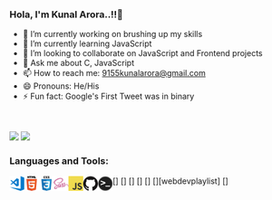 ###  Hola, I'm Kunal Arora..!!👋


- 🔭 I’m currently working on  brushing up my skills
- 🌱 I’m currently learning  JavaScript
- 👯 I’m looking to collaborate on  JavaScript and Frontend projects
- 💬 Ask me about C, JavaScript
- 📫 How to reach me: <a href="">9155kunalarora@gmail.com</a>
- 😄 Pronouns: He/His
- ⚡ Fun fact: Google's First Tweet was in binary

<br/><br/>
<img src="https://github-readme-stats.vercel.app/api?username=Kunal9155&&show_icons=true&title_color=ffffff&icon_color=bb2acf&text_color=daf7dc&bg_color=151515"> 
<img src="https://github-readme-stats.vercel.app/api/top-langs/?username=Kunal9155&show_icons=true&theme=radical">
<br/>


### Languages and Tools:

[<img align="left" alt="Visual Studio Code" width="26px" src="https://raw.githubusercontent.com/github/explore/80688e429a7d4ef2fca1e82350fe8e3517d3494d/topics/visual-studio-code/visual-studio-code.png" />]
[<img align="left" alt="HTML5" width="26px" src="https://raw.githubusercontent.com/github/explore/80688e429a7d4ef2fca1e82350fe8e3517d3494d/topics/html/html.png" />]
[<img align="left" alt="CSS3" width="26px" src="https://raw.githubusercontent.com/github/explore/80688e429a7d4ef2fca1e82350fe8e3517d3494d/topics/css/css.png" />]
[<img align="left" alt="Sass" width="26px" src="https://raw.githubusercontent.com/github/explore/80688e429a7d4ef2fca1e82350fe8e3517d3494d/topics/sass/sass.png" />]
[<img align="left" alt="JavaScript" width="26px" src="https://raw.githubusercontent.com/github/explore/80688e429a7d4ef2fca1e82350fe8e3517d3494d/topics/javascript/javascript.png" />]
[<img align="left" alt="GitHub" width="26px" src="https://raw.githubusercontent.com/github/explore/78df643247d429f6cc873026c0622819ad797942/topics/github/github.png" />][webdevplaylist]
[<img align="left" alt="Terminal" width="26px" src="https://raw.githubusercontent.com/github/explore/80688e429a7d4ef2fca1e82350fe8e3517d3494d/topics/terminal/terminal.png" />]
